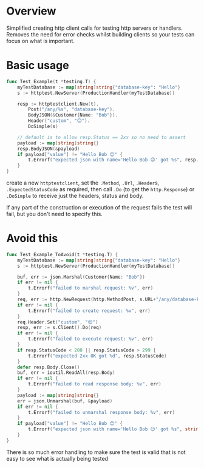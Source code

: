 # Overview

Simplified creating http client calls for testing http servers or handlers. Removes the need for error checks whilst building clients so your tests can focus on what is important.

# Basic usage
```go
func Test_Example(t *testing.T) {
    myTestDatabase := map[string]string{"database-key": "Hello"}
    s := httptest.NewServer(ProductionHandler(myTestDatabase))

    resp := httptestclient.New(t).
        Post("/any/%s", "database-key").
        BodyJSON(&Customer{Name: "Bob"}).
        Header("custom", "😊").
        DoSimple(s)

    // default is to allow resp.Status == 2xx so no need to assert
    payload := map[string]string{}
    resp.BodyJSON(&payload)
    if payload["value"] != "Hello Bob 😊" {
        t.Errorf("expected json with name='Hello Bob 😊' got %s", resp.Body)
    }
}
```

create a new `httptestclient`, set the `.Method`, `.Url`, `.Header`s, `.ExpectedStatusCode` as required, then call `.Do` (to get the `http.Response`) or `.DoSimple` to receive just the headers, status and body.

If any part of the construction or execution of the request fails the test will fail, but you don't need to specify this. 

# Avoid this

```go
func Test_Example_ToAvoid(t *testing.T) {
    myTestDatabase := map[string]string{"database-key": "Hello"}
    s := httptest.NewServer(ProductionHandler(myTestDatabase))

    buf, err := json.Marshal(Customer{Name: "Bob"})
    if err != nil {
        t.Errorf("failed to marshal request: %v", err)
    }
    req, err := http.NewRequest(http.MethodPost, s.URL+"/any/database-key", bytes.NewReader(buf))
    if err != nil {
        t.Errorf("failed to create request: %v", err)
    }
    req.Header.Set("custom", "😊")
    resp, err := s.Client().Do(req)
    if err != nil {
        t.Errorf("failed to execute request: %v", err)
    }
    if resp.StatusCode < 200 || resp.StatusCode > 299 {
        t.Errorf("expected 2xx OK got %d", resp.StatusCode)
    }
    defer resp.Body.Close()
    buf, err = ioutil.ReadAll(resp.Body)
    if err != nil {
        t.Errorf("failed to read response body: %v", err)
    }
    payload := map[string]string{}
    err = json.Unmarshal(buf, &payload)
    if err != nil {
        t.Errorf("failed to unmarshal response body: %v", err)
    }
    if payload["value"] != "Hello Bob 😊" {
        t.Errorf("expected json with name='Hello Bob 😊' got %s", string(buf))
    }
}
```

There is so much error handling to make sure the test is valid that is not easy to see what is actually being tested